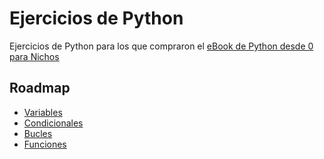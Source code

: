 # Ejercicios de Python
Ejercicios de Python para los que compraron el [eBook de Python desde 0 para Nichos](https://macachan.gumroad.com/l/cqvnso)

## Roadmap
- [Variables](https://github.com/maca-chan/python-ejercicios/blob/main/01-variables.md)
- [Condicionales](https://github.com/maca-chan/python-ejercicios/blob/main/02-condicionales.md)
- [Bucles](https://github.com/maca-chan/python-ejercicios/blob/main/03-bucles.md)
- [Funciones](https://github.com/maca-chan/python-ejercicios/blob/main/04-funciones.md)
